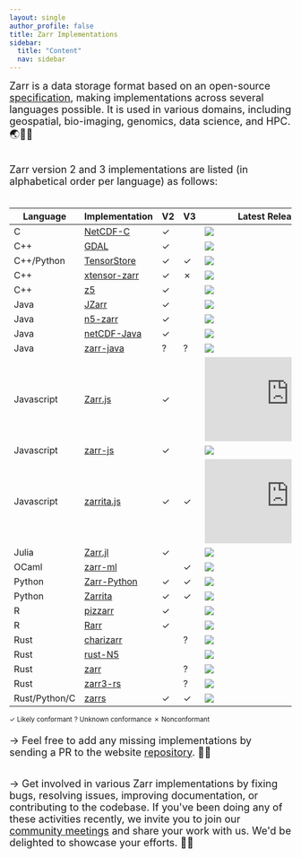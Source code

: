 ```yaml
---
layout: single
author_profile: false
title: Zarr Implementations
sidebar:
  title: "Content"
  nav: sidebar
---
```


<font size="4">
Zarr is a data storage format based on an open-source <a
href="https://zarr-specs.readthedocs.io/">specification</a>, making
implementations across several languages possible. It is used in various
domains, including geospatial, bio-imaging, genomics, data science, and HPC. 🌏🔬🧬<br><br>

Zarr version 2 and 3 implementations are listed (in alphabetical order per language) as follows:<br><br>
</font>

| Language               | Implementation         | V2| V3| Latest Release/Commit        |
|------------------------|------------------------|---|---|------------------------------|
| C                      | [NetCDF-C]             | ✓ |   | ![][NetCDF-C-re]             |
| C++                    | [GDAL]                 | ✓ |   | ![][GDAL-re]                 |
| C++/Python             | [TensorStore]          | ✓ | ✓ | ![][tensorstore-lu]          |
| C++                    | [xtensor-zarr]         | ✓ | ✗ | ![][xtensor-zarr-lu]         |
| C++                    | [z5]                   | ✓ |   | ![][z5-re]                   |
| Java                   | [JZarr]                | ✓ |   | ![][JZarr-lu]                |
| Java                   | [n5-zarr]              | ✓ |   | ![][n5-zarr-lu]              |
| Java                   | [netCDF-Java]          | ✓ |   | ![][netCDF-Java-re]          |
| Java                   | [zarr-java]            | ? | ? | ![][zarr-java-re]            |
| Javascript             | [Zarr.js]              | ✓ |   | ![][Zarr.js-re]              |
| Javascript             | [zarr-js]              | ✓ |   | ![][zarr-js-lu]              |
| Javascript             | [zarrita.js]           | ✓ | ✓ | ![][zarrita.js-re]           |
| Julia                  | [Zarr.jl]              | ✓ |   | ![][Zarr.jl-re]              |
| OCaml                  | [zarr-ml]              |   | ✓ | ![][zarr-ml-re]              |
| Python                 | [Zarr-Python]          | ✓ | ✓ | ![][Zarr-Python-re]          |
| Python                 | [Zarrita]              | ✓ | ✓ | ![][Zarrita-lu]              |
| R                      | [pizzarr]              | ✓ |   | ![][pizzarr-lu]              |
| R                      | [Rarr]                 | ✓ |   | ![][Rarr-lu]                 |
| Rust                   | [charizarr]            |   | ? | ![][charizarr-lu]            |
| Rust                   | [rust-N5]              |   |   | ![][rust-N5-lu]              |
| Rust                   | [zarr]                 |   | ? | ![][zarr-lu]                 |
| Rust                   | [zarr3-rs]             |   | ? | ![][zarr3-rs-lu]             |
| Rust/Python/C          | [zarrs]                | ✓ | ✓ | ![][zarrs-re]                |

<sup>✓ Likely conformant</sup>
<sup>? Unknown conformance</sup>
<sup>✗ Nonconformant</sup>

[NetCDF-C]: https://github.com/Unidata/netcdf-c
[NetCDF-C-re]: https://img.shields.io/github/release-date-pre/Unidata/netcdf-c
[GDAL]: https://gdal.org/drivers/raster/zarr.html
[GDAL-re]: https://img.shields.io/github/release-date-pre/OSGeo/gdal
[JZarr]: https://github.com/bcdev/jzarr
[JZarr-lu]: https://img.shields.io/github/last-commit/bcdev/jzarr
[Zarr.js]: https://github.com/gzuidhof/zarr.js
[Zarr.js-re]: https://img.shields.io/github/release-date-pre/gzuidhof/zarr.js
[Zarr.jl]: https://github.com/JuliaIO/Zarr.jl
[Zarr.jl-re]: https://img.shields.io/github/release-date-pre/JuliaIO/Zarr.jl
[Zarr-Python]: https://github.com/zarr-developers/zarr-python
[Zarr-Python-re]: https://img.shields.io/github/release-date-pre/zarr-developers/zarr-python
[Zarrita]: https://github.com/scalableminds/zarrita
[Zarrita-lu]: https://img.shields.io/github/last-commit/scalableminds/zarrita
[Rarr]: https://github.com/grimbough/Rarr
[Rarr-lu]: https://img.shields.io/github/last-commit/grimbough/Rarr
[rust-N5]: https://github.com/aschampion/rust-n5
[rust-N5-lu]: https://img.shields.io/github/last-commit/aschampion/rust-n5
[TensorStore]: https://github.com/google/tensorstore/
[TensorStore-lu]: https://img.shields.io/github/last-commit/google/tensorstore
[n5-zarr]: https://github.com/saalfeldlab/n5-zarr
[n5-zarr-lu]: https://img.shields.io/github/last-commit/saalfeldlab/n5-zarr
[zarr-js]: https://github.com/freeman-lab/zarr-js
[zarr-js-lu]: https://img.shields.io/github/last-commit/freeman-lab/zarr-js
[zarr]: https://github.com/sci-rs/zarr
[zarr-lu]: https://img.shields.io/github/last-commit/sci-rs/zarr
[xtensor-zarr]: https://github.com/xtensor-stack/xtensor-zarr
[xtensor-zarr-lu]: https://img.shields.io/github/last-commit/xtensor-stack/xtensor-zarr
[netCDF-Java]: https://github.com/Unidata/netcdf-java
[netCDF-Java-re]: https://img.shields.io/github/release-date-pre/Unidata/netcdf-java
[z5]: https://github.com/constantinpape/z5
[z5-re]: https://img.shields.io/github/release-date-pre/constantinpape/z5
[pizzarr]: https://keller-mark.github.io/pizzarr/
[pizzarr-lu]: https://img.shields.io/github/last-commit/keller-mark/pizzarr
[zarrs]: https://github.com/LDeakin/zarrs
[zarrs-re]: https://img.shields.io/github/release-date-pre/LDeakin/zarrs
[zarrita.js]: https://github.com/manzt/zarrita.js
[zarrita.js-re]: https://img.shields.io/github/release-date-pre/manzt/zarrita.js
[zarr-ml]: https://github.com/zoj613/zarr-ml
[zarr-ml-re]: https://img.shields.io/github/release-date-pre/zoj613/zarr-ml
[zarr3-rs]: https://github.com/clbarnes/zarr3-rs
[zarr3-rs-lu]: https://img.shields.io/github/last-commit/clbarnes/zarr3-rs
[charizarr]: https://github.com/mpiannucci/charizarr
[charizarr-lu]: https://img.shields.io/github/last-commit/mpiannucci/charizarr
[zarr-java]: https://github.com/zarr-developers/zarr-java
[zarr-java-re]: https://img.shields.io/github/release-date-pre/zarr-developers/zarr-java

<font size="4">
→ Feel free to add any missing implementations by sending a PR to the website <a href="https://github.com/zarr-developers/zarr-developers.github.io/">repository</a>. 🤝🏻<br><br>

→ Get involved in various Zarr implementations by fixing bugs, resolving issues, improving documentation, or contributing to the codebase.
If you've been doing any of these activities recently, we invite you to join our <a href="https://zarr.dev/community-calls/">community meetings</a> and share your work with us. We'd be delighted to showcase your efforts. 💪🏻
</font>
